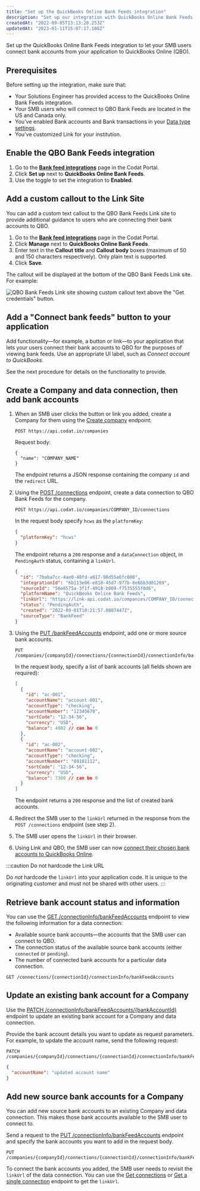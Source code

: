 ```yaml
---
title: "Set up the QuickBooks Online Bank Feeds integration"
description: "Set up our integration with QuickBooks Online Bank Feeds."
createdAt: "2022-09-05T13:13:20.253Z"
updatedAt: "2023-01-11T15:07:17.188Z"
---
```


Set up the QuickBooks Online Bank Feeds integration to let your SMB users connect bank accounts from your application to QuickBooks Online (QBO).

## Prerequisites

Before setting up the integration, make sure that:

- Your Solutions Engineer has provided access to the QuickBooks Online Bank Feeds integration.
- Your SMB users who will connect to QBO Bank Feeds are located in the US and Canada only.
- You've enabled Bank accounts and Bank transactions in your [Data type settings](/data-sync-settings).
- You've customized Link for your institution.

## Enable the QBO Bank Feeds integration

1. Go to the <a className="external" href="https://app.codat.io/settings/integrations/bankfeeds" target="_blank">**Bank feed integrations**</a> page in the Codat Portal.
2. Click **Set up** next to **QuickBooks Online Bank Feeds**.
3. Use the toggle to set the integration to **Enabled**.

## Add a custom callout to the Link Site

You can add a custom text callout to the QBO Bank Feeds Link site to provide additional guidance to users who are connecting their bank accounts to QBO.

1. Go to the <a className="external" href="https://app.codat.io/settings/integrations/bankfeeds" target="_blank">**Bank feed integrations**</a> page in the Codat Portal.
2. Click **Manage** next to **QuickBooks Online Bank Feeds**.
3. Enter text in the **Callout title** and **Callout body** boxes (maximum of 50 and 150 characters respectively). Only plain text is supported.
4. Click **Save**.

The callout will be displayed at the bottom of the QBO Bank Feeds Link site. For example:

![QBO Bank Feeds Link site showing custom callout text above the "Get credentials" button.](https://files.readme.io/b822e27-qbo-bank-feeds_link-site-callout-text.png)

## Add a "Connect bank feeds" button to your application

Add functionality—for example, a button or link—to your application that lets your users connect their bank accounts to QBO for the purposes of viewing bank feeds. Use an appropriate UI label, such as _Connect account to QuickBooks_.

See the next procedure for details on the functionality to provide.

## Create a Company and data connection, then add bank accounts

1. When an SMB user clicks the button or link you added, create a Company for them using the <a  class="external" href="https://api.codat.io/swagger/index.html#/Companies/post_companies" target="_blank">Create company</a> endpoint:

   ```http
   POST https://api.codat.io/companies
   ```

   Request body:

   ```http
   {
     "name": "COMPANY_NAME"
   }
   ```

   The endpoint returns a JSON response containing the company `id` and the `redirect` URL.

2. Using the <a className="external" href="https://api.codat.io/swagger/index.html#/Connection/post_companies__companyId__connections" target="_blank">POST /connections</a> endpoint, create a data connection to QBO Bank Feeds for the company.

   ```http
   POST https://api.codat.io/companies/COMPANY_ID/connections
   ```

   In the request body specify `hcws` as the `platformKey`:

   ```json
   {
     "platformKey": "hcws"
   }
   ```

   The endpoint returns a `200` response and a `dataConnection` object, in `PendingAuth` status, containing a `linkUrl`.

   ```json
   {
     "id": "7baba7cc-4ae0-48fd-a617-98d55a6fc008",
     "integrationId": "6b113e06-e818-45d7-977b-8e6bb3d01269",
     "sourceId": "56e6575a-3f1f-4918-b009-f7535555f0d6",
     "platformName": "QuickBooks Online Bank Feeds",
     "linkUrl": "https://link-api.codat.io/companies/COMPANY_ID/connections/CONNECTION_ID/start?otp=742271",
     "status": "PendingAuth",
     "created": "2022-09-01T10:21:57.0807447Z",
     "sourceType": "BankFeed"
   }
   ```

3. Using the <a className="external" href="https://api.codat.io/swagger/index.html#/Connection/put_companies__companyId__connections__connectionId__connectionInfo_bankFeedAccounts" target="_blank">PUT /bankFeedAccounts</a> endpoint, add one or more source bank accounts.

   ```http
   PUT /companies/{companyId}/connections/{connectionId}/connectionInfo/bankFeedAccounts
   ```

   In the request body, specify a list of bank accounts (all fields shown are required):

   ```json
   [
     {
       "id": "ac-001",
       "accountName": "account-001",
       "accountType": "checking",
       "accountNumber": "12345670",
       "sortCode": "12-34-56",
       "currency": "USD",
       "balance": 4002 // can be 0
     },
     {
       "id": "ac-002",
       "accountName": "account-002",
       "accountType": "checking",
       "accountNumber": "89101112",
       "sortCode": "12-34-56",
       "currency": "USD",
       "balance": 7300 // can be 0
     }
   ]
   ```

   The endpoint returns a `200` response and the list of created bank accounts.

4. Redirect the SMB user to the `linkUrl` returned in the response from the `POST /connections` endpoint (see step 2).

5. The SMB user opens the `linkUrl` in their browser.

6. Using Link and QBO, the SMB user can now [connect their chosen bank accounts to QuickBooks Online](/accounting-qbo-bank-feeds-smb-customer-steps).

:::caution Do not hardcode the Link URL

Do _not_ hardcode the `linkUrl` into your application code. It is unique to the originating customer and must not be shared with other users.
:::

## Retrieve bank account status and information

You can use the <a className="external" href="https://api.codat.io/swagger/index.html#/Connection/get_companies__companyId__connections__connectionId__connectionInfo_bankFeedAccounts" target="blank">GET /connectionInfo/bankFeedAccounts</a> endpoint to view the following information for a data connection:

- Available source bank accounts—the accounts that the SMB user can connect to QBO.
- The connection status of the available source bank accounts (either `connected` or `pending`).
- The number of connected bank accounts for a particular data connection.

```http
GET /connections/{connectionId}/connectionInfo/bankFeedAccounts
```

## Update an existing bank account for a Company

Use the <a className="external" href="https://api.codat.io/swagger/index.html#/Connection/patch_companies__companyId__connections__connectionId__connectionInfo_bankFeedAccounts__bankAccountId_" target="_blank">PATCH /connectionInfo/bankFeedAccounts/{bankAccountId}</a> endpoint to update an existing bank account for a Company and data connection.

Provide the bank account details you want to update as request parameters. For example, to update the account name, send the following request:

```http
PATCH /companies/{companyId}/connections/{connectionId}/connectionInfo/bankFeedAccounts/{bankAccountId}
```

```json
{
  "accountName": "updated account name"
}
```

## Add new source bank accounts for a Company

You can add new source bank accounts to an existing Company and data connection. This makes those bank accounts available to the SMB user to connect to.

Send a request to the <a className="external" href="https://api.codat.io/swagger/index.html#/Connection/put_companies__companyId__connections__connectionId__connectionInfo_bankFeedAccounts" target="_blank">PUT /connectionInfo/bankFeedAccounts</a> endpoint and specify the bank accounts you want to add in the request body.

```http
PUT /companies/{companyId}/connections/{connectionId}/connectionInfo/bankFeedAccounts
```

To connect the bank accounts you added, the SMB user needs to revisit the `linkUrl` of the data connection. You can use the <a  class="external" href="https://api.codat.io/swagger/index.html#/Connection/get_companies__companyId__connections" target="_blank">Get connections</a> or <a  class="external" href="https://api.codat.io/swagger/index.html#/Connection/get_companies__companyId__connections__connectionId_" target="_blank">Get a single connection</a> endpoint to get the `linkUrl`.
